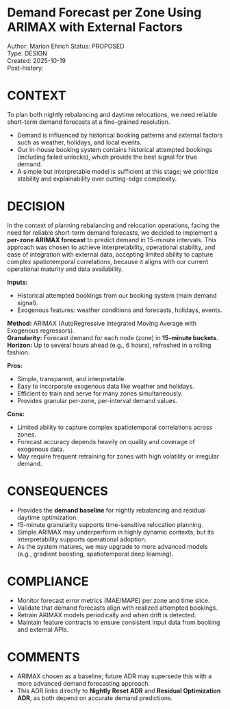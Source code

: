 # Demand Forecast per Zone Using ARIMAX with External Factors

Author: Marlon Ehrich
Status: PROPOSED  
Type: DESIGN  
Created: 2025-10-19  
Post-history:  

# CONTEXT

To plan both nightly rebalancing and daytime relocations, we need reliable short-term demand forecasts at a fine-grained resolution.

* Demand is influenced by historical booking patterns and external factors such as weather, holidays, and local events.
* Our in-house booking system contains historical attempted bookings (including failed unlocks), which provide the best signal for true demand.
* A simple but interpretable model is sufficient at this stage; we prioritize stability and explainability over cutting-edge complexity.

# DECISION

In the context of planning rebalancing and relocation operations, facing the need for reliable short-term demand forecasts, we decided to implement a **per-zone ARIMAX forecast** to predict demand in 15-minute intervals. This approach was chosen to achieve interpretability, operational stability, and ease of integration with external data, accepting limited ability to capture complex spatiotemporal correlations, because it aligns with our current operational maturity and data availability.

**Inputs:**

* Historical attempted bookings from our booking system (main demand signal).
* Exogenous features: weather conditions and forecasts, holidays, events.

**Method:** ARIMAX (AutoRegressive Integrated Moving Average with Exogenous regressors).  
**Granularity:** Forecast demand for each node (zone) in **15-minute buckets**.  
**Horizon:** Up to several hours ahead (e.g., 6 hours), refreshed in a rolling fashion.

**Pros:**

* Simple, transparent, and interpretable.
* Easy to incorporate exogenous data like weather and holidays.
* Efficient to train and serve for many zones simultaneously.
* Provides granular per-zone, per-interval demand values.

**Cons:**

* Limited ability to capture complex spatiotemporal correlations across zones.
* Forecast accuracy depends heavily on quality and coverage of exogenous data.
* May require frequent retraining for zones with high volatility or irregular demand.

# CONSEQUENCES

* Provides the **demand baseline** for nightly rebalancing and residual daytime optimization.
* 15-minute granularity supports time-sensitive relocation planning.
* Simple ARIMAX may underperform in highly dynamic contexts, but its interpretability supports operational adoption.
* As the system matures, we may upgrade to more advanced models (e.g., gradient boosting, spatiotemporal deep learning).

# COMPLIANCE

* Monitor forecast error metrics (MAE/MAPE) per zone and time slice.
* Validate that demand forecasts align with realized attempted bookings.
* Retrain ARIMAX models periodically and when drift is detected.
* Maintain feature contracts to ensure consistent input data from booking and external APIs.

# COMMENTS

* ARIMAX chosen as a baseline; future ADR may supersede this with a more advanced demand forecasting approach.
* This ADR links directly to **Nightly Reset ADR** and **Residual Optimization ADR**, as both depend on accurate demand predictions.
